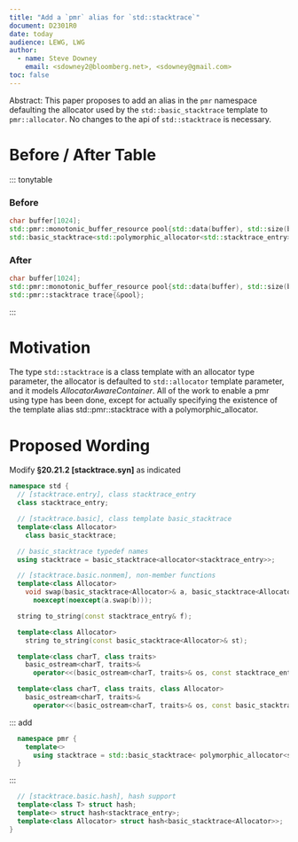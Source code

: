 ```yaml
---
title: "Add a `pmr` alias for `std::stacktrace`"
document: D2301R0
date: today
audience: LEWG, LWG
author:
  - name: Steve Downey
    email: <sdowney2@bloomberg.net>, <sdowney@gmail.com>
toc: false
---
```



Abstract: This paper proposes to add an alias in the `pmr` namespace defaulting the allocator used by the `std::basic_stacktrace` template to `pmr::allocator`. No changes to the api of `std::stacktrace` is necessary.

# Before / After Table

::: tonytable

### Before
```C++
char buffer[1024];
std::pmr::monotonic_buffer_resource pool{std::data(buffer), std::size(buffer)};
std::basic_stacktrace<std::polymorphic_allocator<std::stacktrace_entry>> trace{&pool};
```

### After
```C++
char buffer[1024];
std::pmr::monotonic_buffer_resource pool{std::data(buffer), std::size(buffer)};
std::pmr::stacktrace trace{&pool};
```

:::

# Motivation

The type `std::stacktrace` is a class template with an allocator type parameter, the allocator is defaulted to `std::allocator` template parameter, and it models _AllocatorAwareContainer_. All of the work to enable a pmr using type has been done, except for actually specifying the existence of the template alias std::pmr::stacktrace with a  polymorphic_allocator.

# Proposed Wording

Modify __§20.21.2 [stacktrace.syn]__ as indicated

```cpp
namespace std {
  // [stacktrace.entry], class stacktrace_­entry
  class stacktrace_entry;

  // [stacktrace.basic], class template basic_­stacktrace
  template<class Allocator>
    class basic_stacktrace;

  // basic_­stacktrace typedef names
  using stacktrace = basic_stacktrace<allocator<stacktrace_entry>>;

  // [stacktrace.basic.nonmem], non-member functions
  template<class Allocator>
    void swap(basic_stacktrace<Allocator>& a, basic_stacktrace<Allocator>& b)
      noexcept(noexcept(a.swap(b)));

  string to_string(const stacktrace_entry& f);

  template<class Allocator>
    string to_string(const basic_stacktrace<Allocator>& st);

  template<class charT, class traits>
    basic_ostream<charT, traits>&
      operator<<(basic_ostream<charT, traits>& os, const stacktrace_entry& f);

  template<class charT, class traits, class Allocator>
    basic_ostream<charT, traits>&
      operator<<(basic_ostream<charT, traits>& os, const basic_stacktrace<Allocator>& st);
```
::: add
```cpp
  namespace pmr {
    template<>
      using stacktrace = std::basic_stacktrace< polymorphic_allocator<stacktrace_entry>>;
  }
```
:::

```cpp
  // [stacktrace.basic.hash], hash support
  template<class T> struct hash;
  template<> struct hash<stacktrace_entry>;
  template<class Allocator> struct hash<basic_stacktrace<Allocator>>;
}
```
